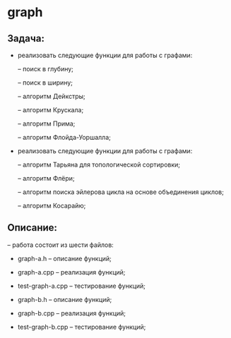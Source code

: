 # graph

## Задача: 

- реализовать следующие функции для работы с графами:

  – поиск в глубину;
  
  – поиск в ширину;
  
  – алгоритм Дейкстры;
  
  – алгоритм Крускала;
  
  – алгоритм Прима;
  
  – алгоритм Флойда-Уоршалла;
  
- реализовать следующие функции для работы с графами:

  – алгоритм Тарьяна для топологической сортировки;
  
  – алгоритм Флёри;
  
  – алгоритм поиска эйлерова цикла на основе объединения циклов;
  
  – алгоритм Косарайю;
  
## Описание:

– работа состоит из шести файлов:

  - graph-a.h – описание функций;
  
  - graph-a.cpp – реализация функций;
  
  - test-graph-a.cpp – тестирование функций;
  
  - graph-b.h – описание функций;
  
  - graph-b.cpp – реализация функций;
  
  - test-graph-b.cpp – тестирование функций;
